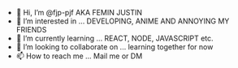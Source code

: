 - 👋 Hi, I’m @fjp-pjf AKA FEMIN JUSTIN
- 👀 I’m interested in ... DEVELOPING, ANIME AND ANNOYING MY FRIENDS
- 🌱 I’m currently learning ... REACT, NODE, JAVASCRIPT etc.
- 💞️ I’m looking to collaborate on ... learning together for now
- 📫 How to reach me ... Mail me or DM

<!---
fjp-pjf/fjp-pjf is a ✨ special ✨ repository because its `README.md` (this file) appears on your GitHub profile.
You can click the Preview link to take a look at your changes.
--->
